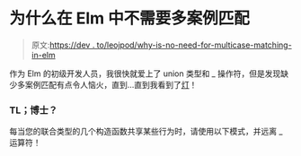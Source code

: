 # 为什么在 Elm 中不需要多案例匹配

> 原文:[https://dev . to/leojpod/why-is-no-need-for-multicase-matching-in-elm](https://dev.to/leojpod/why-is-there-no-need-for-multicase-matching-in-elm)

作为 Elm 的初级开发人员，我很快就爱上了 union 类型和 _ 操作符，但是发现缺少多案例匹配有点令人恼火，直到…直到我看到了[灯](http://stackoverflow.com/questions/41118171/handling-multiple-match-cases-with-single-statement-in-elm)！

### TL；博士？

每当您的联合类型的几个构造函数共享某些行为时，请使用以下模式，并远离 _ 运算符！